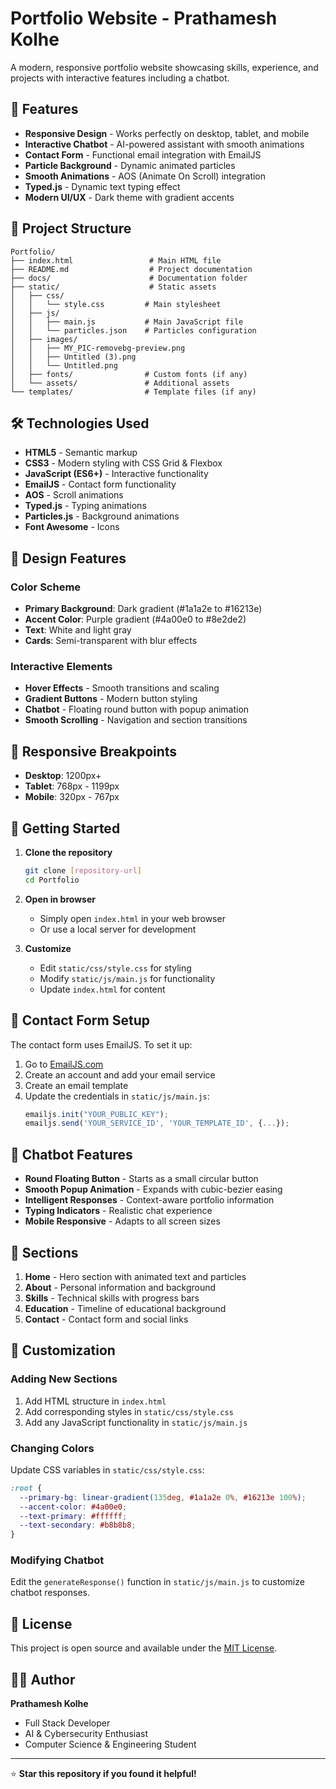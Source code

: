 # Portfolio Website - Prathamesh Kolhe

A modern, responsive portfolio website showcasing skills, experience, and projects with interactive features including a chatbot.

## 🚀 Features

- **Responsive Design** - Works perfectly on desktop, tablet, and mobile
- **Interactive Chatbot** - AI-powered assistant with smooth animations
- **Contact Form** - Functional email integration with EmailJS
- **Particle Background** - Dynamic animated particles
- **Smooth Animations** - AOS (Animate On Scroll) integration
- **Typed.js** - Dynamic text typing effect
- **Modern UI/UX** - Dark theme with gradient accents

## 📁 Project Structure

```
Portfolio/
├── index.html                 # Main HTML file
├── README.md                  # Project documentation
├── docs/                      # Documentation folder
├── static/                    # Static assets
│   ├── css/
│   │   └── style.css         # Main stylesheet
│   ├── js/
│   │   ├── main.js           # Main JavaScript file
│   │   └── particles.json    # Particles configuration
│   ├── images/
│   │   ├── MY_PIC-removebg-preview.png
│   │   ├── Untitled (3).png
│   │   └── Untitled.png
│   ├── fonts/                # Custom fonts (if any)
│   └── assets/               # Additional assets
└── templates/                # Template files (if any)
```

## 🛠️ Technologies Used

- **HTML5** - Semantic markup
- **CSS3** - Modern styling with CSS Grid & Flexbox
- **JavaScript (ES6+)** - Interactive functionality
- **EmailJS** - Contact form functionality
- **AOS** - Scroll animations
- **Typed.js** - Typing animations
- **Particles.js** - Background animations
- **Font Awesome** - Icons

## 🎨 Design Features

### Color Scheme
- **Primary Background**: Dark gradient (#1a1a2e to #16213e)
- **Accent Color**: Purple gradient (#4a00e0 to #8e2de2)
- **Text**: White and light gray
- **Cards**: Semi-transparent with blur effects

### Interactive Elements
- **Hover Effects** - Smooth transitions and scaling
- **Gradient Buttons** - Modern button styling
- **Chatbot** - Floating round button with popup animation
- **Smooth Scrolling** - Navigation and section transitions

## 📱 Responsive Breakpoints

- **Desktop**: 1200px+
- **Tablet**: 768px - 1199px
- **Mobile**: 320px - 767px

## 🚀 Getting Started

1. **Clone the repository**
   ```bash
   git clone [repository-url]
   cd Portfolio
   ```

2. **Open in browser**
   - Simply open `index.html` in your web browser
   - Or use a local server for development

3. **Customize**
   - Edit `static/css/style.css` for styling
   - Modify `static/js/main.js` for functionality
   - Update `index.html` for content

## 📧 Contact Form Setup

The contact form uses EmailJS. To set it up:

1. Go to [EmailJS.com](https://www.emailjs.com/)
2. Create an account and add your email service
3. Create an email template
4. Update the credentials in `static/js/main.js`:
   ```javascript
   emailjs.init("YOUR_PUBLIC_KEY");
   emailjs.send('YOUR_SERVICE_ID', 'YOUR_TEMPLATE_ID', {...});
   ```

## 🤖 Chatbot Features

- **Round Floating Button** - Starts as a small circular button
- **Smooth Popup Animation** - Expands with cubic-bezier easing
- **Intelligent Responses** - Context-aware portfolio information
- **Typing Indicators** - Realistic chat experience
- **Mobile Responsive** - Adapts to all screen sizes

## 🎯 Sections

1. **Home** - Hero section with animated text and particles
2. **About** - Personal information and background
3. **Skills** - Technical skills with progress bars
4. **Education** - Timeline of educational background
5. **Contact** - Contact form and social links

## 🔧 Customization

### Adding New Sections
1. Add HTML structure in `index.html`
2. Add corresponding styles in `static/css/style.css`
3. Add any JavaScript functionality in `static/js/main.js`

### Changing Colors
Update CSS variables in `static/css/style.css`:
```css
:root {
  --primary-bg: linear-gradient(135deg, #1a1a2e 0%, #16213e 100%);
  --accent-color: #4a00e0;
  --text-primary: #ffffff;
  --text-secondary: #b8b8b8;
}
```

### Modifying Chatbot
Edit the `generateResponse()` function in `static/js/main.js` to customize chatbot responses.

## 📄 License

This project is open source and available under the [MIT License](LICENSE).

## 👨‍💻 Author

**Prathamesh Kolhe**
- Full Stack Developer
- AI & Cybersecurity Enthusiast
- Computer Science & Engineering Student

---

⭐ **Star this repository if you found it helpful!** 